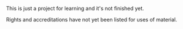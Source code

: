 This is just a project for learning and it's not finished yet.

Rights and accreditations have not yet been listed for uses of material.